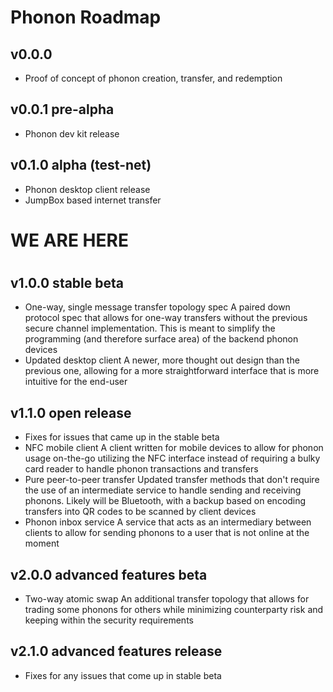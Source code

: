 # Phonon Roadmap
## v0.0.0
- Proof of concept of phonon creation, transfer, and redemption

## v0.0.1 pre-alpha
- Phonon dev kit release

## v0.1.0 alpha (test-net)
- Phonon desktop client release
- JumpBox based internet transfer

#
#
# WE ARE HERE
#
## v1.0.0 stable beta
- One-way, single message transfer topology spec
A paired down protocol spec that allows for one-way transfers without the previous secure channel implementation. This is meant to simplify the programming (and therefore surface area) of the backend phonon devices
- Updated desktop client
A newer, more thought out design than the previous one, allowing for a more straightforward interface that is more intuitive for the end-user
## v1.1.0 open release
- Fixes for issues that came up in the stable beta
- NFC mobile client
A client written for mobile devices to allow for phonon usage on-the-go utilizing the NFC interface instead of requiring a bulky card reader to handle phonon transactions and transfers
- Pure peer-to-peer transfer
Updated transfer methods that don't require the use of an intermediate service to handle sending and receiving phonons. Likely will be Bluetooth, with a backup based on encoding transfers into QR codes to be scanned by client devices
- Phonon inbox service
A service that acts as an intermediary between clients to allow for sending phonons to a user that is not online at the moment

## v2.0.0 advanced features beta
- Two-way atomic swap
An additional transfer topology that allows for trading some phonons for others while minimizing counterparty risk and keeping within the security requirements
## v2.1.0 advanced features release
- Fixes for any issues that come up in stable beta

